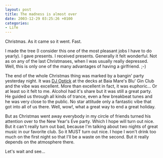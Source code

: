 ```yaml
---
layout: post
title: The madness is almost over
date: 2003-12-29 03:25:26 +0100
categories:
- Life
---
```

Christmas. As it came so it went. Fast.

I made the tree (I consider this one of the most pleasant jobs I have to do yearly). I gave presents. I received presents. Generally it felt wonderful. Not as on any of the last Christmases, when I was usually really depressed. Well, this is only one of the many advantages of having a girlfriend. ;-)

The end of the whole Christmas thing was marked by a bangin' party yesterday night. It was <a href="http://www.mixed.ro/artisti/dj_optick/">DJ Optick</a> at the decks at Baia Mare's Blu' Gin Club and the vibe was excellent. More than excellent in fact, it was euphoric... Or at least so it felt to me. Alcohol had it's share but it was still a great party. He guided us through all kinds of trance, even a few breakbeat tunes and he was very close to the public. No star attitude only a fantastic vibe that got into all of us there. Well, wow!, what a great way to end a great holiday.

But as Christmas went away everybody in my circle of friends turned his attention over to the New Year's Eve party. Which I hope will turn out nice. But it can't really turn out bad, because I'm talking about two nights of great music in our favorite club. So it MUST turn out nice. I hope I won't drink too much on the first night so that I'll be a waste on the second. But it really depends on the atmosphere there.

Let's wait and see...
